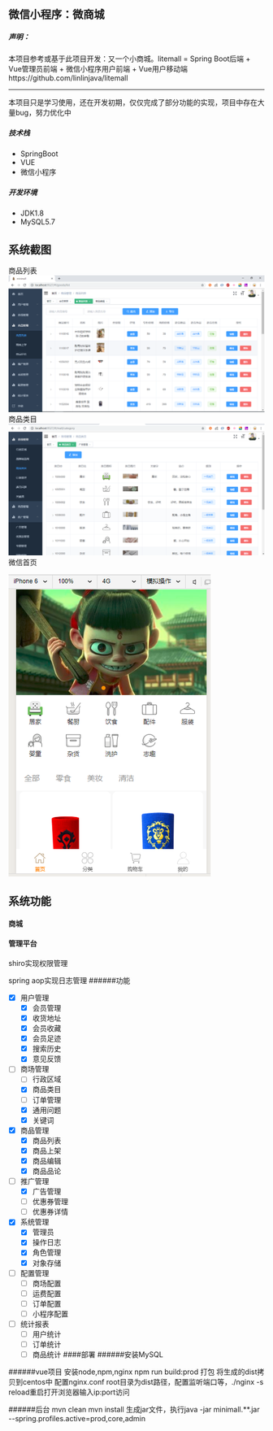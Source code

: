   ## 微信小程序：微商城
##### 声明：
本项目参考或基于此项目开发：又一个小商城。litemall = Spring Boot后端 + Vue管理员前端 + 微信小程序用户前端 + Vue用户移动端https://github.com/linlinjava/litemall


------------


 本项目只是学习使用，还在开发初期，仅仅完成了部分功能的实现，项目中存在大量bug，努力优化中

##### 技术栈
 - SpringBoot
 - VUE
 - 微信小程序
##### 开发环境
 - JDK1.8
 - MySQL5.7
  
## 系统截图
商品列表
[![商品列表](https://github.com/zcbin/minimall/blob/master/file/goods_list.png?raw=true "商品列表")](https://github.com/zcbin/minimall/blob/master/file/goods_list.png?raw=true "商品列表")
商品类目
[![category](https://github.com/zcbin/minimall/blob/master/file/category.png?raw=true "category")](https://github.com/zcbin/minimall/blob/master/file/category.png?raw=true "category")
微信首页

[![微信](https://github.com/zcbin/minimall/blob/master/file/wx_home.png?raw=true "微信")](https://github.com/zcbin/minimall/blob/master/file/wx_home.png?raw=true "微信")

## 系统功能
#### 商城

#### 管理平台
 shiro实现权限管理
 
 spring aop实现日志管理
######功能
- [x] 用户管理
	- [x] 会员管理
	- [x] 收货地址
	- [x] 会员收藏
	- [x] 会员足迹
	- [x] 搜索历史
	- [x] 意见反馈
- [ ] 商场管理
	- [ ] 行政区域
	- [x] 商品类目
	- [ ] 订单管理
	- [x] 通用问题
	- [x] 关键词
- [x] 商品管理
	- [x] 商品列表
	- [x] 商品上架
	- [x] 商品编辑
	- [x] 商品品论
- [ ] 推广管理
	- [x] 广告管理
	- [ ] 优惠券管理
	- [ ] 优惠券详情
- [x] 系统管理
	- [x] 管理员
	- [x] 操作日志
	- [x] 角色管理
	- [x] 对象存储
- [ ] 配置管理
	- [ ] 商场配置
	- [ ] 运费配置
	- [ ] 订单配置
	- [ ] 小程序配置
- [ ] 统计报表
	- [ ] 用户统计
	- [ ] 订单统计
	- [ ] 商品统计
####部署
######安装MySQL

######vue项目
安装node,npm,nginx
npm run build:prod 打包
将生成的dist拷贝到centos中
配置nginx.conf root目录为dist路径，配置监听端口等，./nginx -s reload重启打开浏览器输入ip:port访问

######后台
mvn clean
mvn install
生成jar文件，执行java -jar minimall.**.jar --spring.profiles.active=prod,core,admin




